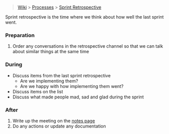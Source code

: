 > [Wiki](Home) > [Processes](Processes) > [Sprint Retrospective](Sprint-Retrospective)

Sprint retrospective is the time where we think about how well the last sprint went.

### Preparation

1. Order any conversations in the retrospective channel so that we can talk about similar things at the same time

### During

* Discuss items from the last sprint retrospective
  * Are we implementing them?
  * Are we happy with how implementing them went?
* Discuss items on the list
* Discuss what made people mad, sad and glad during the sprint

### After

1. Write up the meeting on the [notes page](Retrospective-Notes)
1. Do any actions or update any documentation

